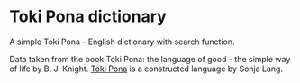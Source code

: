 # Toki Pona dictionary

A simple Toki Pona - English dictionary with search function.

Data taken from the book Toki Pona: the language of good - the simple way of life by B. J. Knight. [Toki Pona](https://en.wikipedia.org/wiki/Toki_Pona) is a constructed language by Sonja Lang.
